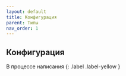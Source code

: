 ```yaml
---
layout: default
title: Конфигурация
parent: Типы
nav_order: 1
---
```


## Конфигурация

В процессе написания
{: .label .label-yellow }

